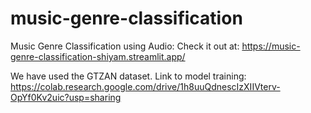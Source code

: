 # music-genre-classification
Music Genre Classification using Audio: 
Check it out at: https://music-genre-classification-shiyam.streamlit.app/

We have used the GTZAN dataset.
Link to model training: https://colab.research.google.com/drive/1h8uuQdnescIzXIIVterv-OpYf0Kv2uic?usp=sharing
